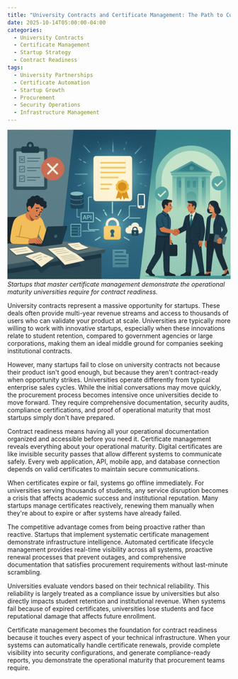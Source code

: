 ```yaml
---
title: "University Contracts and Certificate Management: The Path to Contract Readiness"
date: 2025-10-14T05:00:00-04:00
categories:
  - University Contracts
  - Certificate Management
  - Startup Strategy
  - Contract Readiness
tags:
  - University Partnerships
  - Certificate Automation
  - Startup Growth
  - Procurement
  - Security Operations
  - Infrastructure Management
---
```


![The Store - Trust Display](/assets/images/posts/university-contracts-and-certs/1760026110484.jpeg)
*Startups that master certificate management demonstrate the operational maturity universities require for contract readiness.*

University contracts represent a massive opportunity for startups. These deals often provide multi-year revenue streams and access to thousands of users who can validate your product at scale. Universities are typically more willing to work with innovative startups, especially when these innovations relate to student retention, compared to government agencies or large corporations, making them an ideal middle ground for companies seeking institutional contracts.

However, many startups fail to close on university contracts not because their product isn't good enough, but because they aren't contract-ready when opportunity strikes. Universities operate differently from typical enterprise sales cycles. While the initial conversations may move quickly, the procurement process becomes intensive once universities decide to move forward. They require comprehensive documentation, security audits, compliance certifications, and proof of operational maturity that most startups simply don't have prepared.

Contract readiness means having all your operational documentation organized and accessible before you need it. Certificate management reveals everything about your operational maturity. Digital certificates are like invisible security passes that allow different systems to communicate safely. Every web application, API, mobile app, and database connection depends on valid certificates to maintain secure communications. 

When certificates expire or fail, systems go offline immediately. For universities serving thousands of students, any service disruption becomes a crisis that affects academic success and institutional reputation. Many startups manage certificates reactively, renewing them manually when they're about to expire or after systems have already failed. 

The competitive advantage comes from being proactive rather than reactive. Startups that implement systematic certificate management demonstrate infrastructure intelligence. Automated certificate lifecycle management provides real-time visibility across all systems, proactive renewal processes that prevent outages, and comprehensive documentation that satisfies procurement requirements without last-minute scrambling.

Universities evaluate vendors based on their technical reliability. This reliability is largely treated as a compliance issue by universities but also directly impacts student retention and institutional revenue. When systems fail because of expired certificates, universities lose students and face reputational damage that affects future enrollment.

Certificate management becomes the foundation for contract readiness because it touches every aspect of your technical infrastructure. When your systems can automatically handle certificate renewals, provide complete visibility into security configurations, and generate compliance-ready reports, you demonstrate the operational maturity that procurement teams require.
